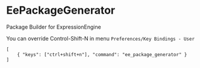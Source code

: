 EePackageGenerator
==================

Package Builder for ExpressionEngine

You can override Control-Shift-N in menu `Preferences/Key Bindings - User`
	
	[
		{ "keys": ["ctrl+shift+n"], "command": "ee_package_generator" }
	]

